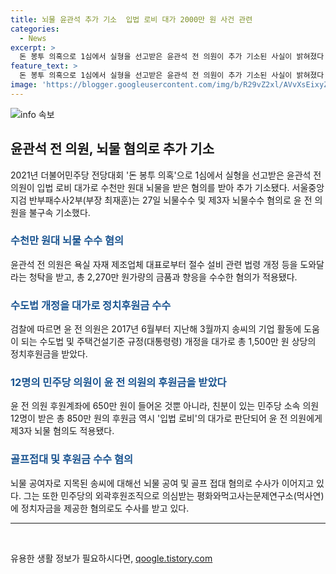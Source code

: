 ```yaml
---
title: 뇌물 윤관석 추가 기소  입법 로비 대가 2000만 원 사건 관련
categories:
  - News
excerpt: >
  돈 봉투 의혹으로 1심에서 실형을 선고받은 윤관석 전 의원이 추가 기소된 사실이 밝혀졌다. 윤 전 의원은 수도법 개정안 등을 대가로 수천만 원대 뇌물을 받은 혐의가 있으며, 이로 인해 제3자 뇌물 혐의도 적용되었다. 또한, 인천 소재 회원제 골프장 이용료와 예약을 받고, 해당 골프 모임에는 지역 정치인도 함께 참여한 것으로 전해졌다. 해당 사건과 관련해서 검찰은 제3자 뇌물 혐의를 받은 송씨에 대한 수사를 이어갈 계획이라고 밝혔다.
feature_text: >
  돈 봉투 의혹으로 1심에서 실형을 선고받은 윤관석 전 의원이 추가 기소된 사실이 밝혀졌다. 윤 전 의원은 수도법 개정안 등을 대가로 수천만 원대 뇌물을 받은 혐의가 있으며, 이로 인해 제3자 뇌물 혐의도 적용되었다. 또한, 인천 소재 회원제 골프장 이용료와 예약을 받고, 해당 골프 모임에는 지역 정치인도 함께 참여한 것으로 전해졌다. 해당 사건과 관련해서 검찰은 제3자 뇌물 혐의를 받은 송씨에 대한 수사를 이어갈 계획이라고 밝혔다.
image: 'https://blogger.googleusercontent.com/img/b/R29vZ2xl/AVvXsEixyZcFfHzMRdzZMjFBmAUKJYCLCGyLL1o632UiGVXcaFdKo_bkvkuCioo0uUKlGfBVcT3P84aROyZIXSBEx3Aw5nCQ3pTgDom1WDC4m8eifvWiAmWEEVb4x6G_l8C0QH225ldMjyaFvpxGEBGNO37VmDTDMHGhJPq73UglMfDca1-0aw/s1600/blogspot.png'
---
```


<p><img src="https://blogger.googleusercontent.com/img/b/R29vZ2xl/AVvXsEixyZcFfHzMRdzZMjFBmAUKJYCLCGyLL1o632UiGVXcaFdKo_bkvkuCioo0uUKlGfBVcT3P84aROyZIXSBEx3Aw5nCQ3pTgDom1WDC4m8eifvWiAmWEEVb4x6G_l8C0QH225ldMjyaFvpxGEBGNO37VmDTDMHGhJPq73UglMfDca1-0aw/s1600/blogspot.png" alt="info 속보" /></p>

<h2 data-ke-size="size26">윤관석 전 의원, 뇌물 혐의로 추가 기소</h2>

<p data-ke-size="size16">2021년 더불어민주당 전당대회 '돈 봉투 의혹'으로 1심에서 실형을 선고받은 윤관석 전 의원이 입법 로비 대가로 수천만 원대 뇌물을 받은 혐의를 받아 추가 기소됐다. 서울중앙지검 반부패수사2부(부장 최재훈)는 27일 뇌물수수 및 제3자 뇌물수수 혐의로 윤 전 의원을 불구속 기소했다.</p>

<h3><b><span style="color: #1a5490;">수천만 원대 뇌물 수수 혐의</span></b></h3>

<p data-ke-size="size16">윤관석 전 의원은 욕실 자재 제조업체 대표로부터 절수 설비 관련 법령 개정 등을 도와달라는 청탁을 받고, 총 2,270만 원가량의 금품과 향응을 수수한 혐의가 적용됐다.</p>

<h3><b><span style="color: #1a5490;">수도법 개정을 대가로 정치후원금 수수</span></b></h3>

<p data-ke-size="size16">검찰에 따르면 윤 전 의원은 2017년 6월부터 지난해 3월까지 송씨의 기업 활동에 도움이 되는 수도법 및 주택건설기준 규정(대통령령) 개정을 대가로 총 1,500만 원 상당의 정치후원금을 받았다.</p>

<h3><b><span style="color: #1a5490;">12명의 민주당 의원이 윤 전 의원의 후원금을 받았다</span></b></h3>

<p data-ke-size="size16">윤 전 의원 후원계좌에 650만 원이 들어온 것뿐 아니라, 친분이 있는 민주당 소속 의원 12명이 받은 총 850만 원의 후원금 역시 '입법 로비'의 대가로 판단되어 윤 전 의원에게 제3자 뇌물 혐의도 적용됐다.</p>

<h3><b><span style="color: #1a5490;">골프접대 및 후원금 수수 혐의</span></b></h3>

<p data-ke-size="size16">뇌물 공여자로 지목된 송씨에 대해선 뇌물 공여 및 골프 접대 혐의로 수사가 이어지고 있다. 그는 또한 민주당의 외곽후원조직으로 의심받는 평화와먹고사는문제연구소(먹사연)에 정치자금을 제공한 혐의로도 수사를 받고 있다.</p>

<hr>

<p data-ke-size="size16">&nbsp;</p>
유용한 생활 정보가 필요하시다면, <a href="https://qoogle.tistory.com" rel="dofollow">qoogle.tistory.com</a>


